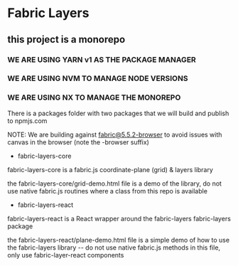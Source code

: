 # Fabric Layers

## this project is a monorepo 

### WE ARE USING YARN v1 AS THE PACKAGE MANAGER

### WE ARE USING NVM TO MANAGE NODE VERSIONS

### WE ARE USING NX TO MANAGE THE MONOREPO

There is a packages folder with two packages that we will build and publish to npmjs.com

NOTE: We are building against fabric@5.5.2-browser to avoid issues with canvas in the browser (note the -browser suffix)

- fabric-layers-core

fabric-layers-core is a fabric.js coordinate-plane (grid) & layers library

the fabric-layers-core/grid-demo.html file is a demo of the library, do not use native fabric.js routines where a class from this repo is available

- fabric-layers-react   

fabric-layers-react is a React wrapper around the fabric-layers fabric-layers package

the fabric-layers-react/plane-demo.html file is a simple demo of how to use the fabric-layers library -- do not use native fabric.js methods in this file, only use fabric-layer-react components

